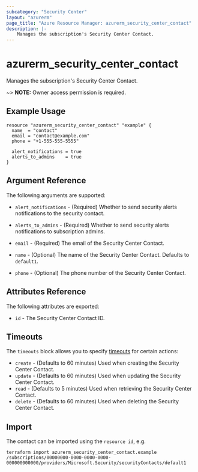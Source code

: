 ```yaml
---
subcategory: "Security Center"
layout: "azurerm"
page_title: "Azure Resource Manager: azurerm_security_center_contact"
description: |-
    Manages the subscription's Security Center Contact.
---
```


# azurerm_security_center_contact

Manages the subscription's Security Center Contact.

~> **NOTE:** Owner access permission is required.

## Example Usage

```hcl
resource "azurerm_security_center_contact" "example" {
  name  = "contact"
  email = "contact@example.com"
  phone = "+1-555-555-5555"

  alert_notifications = true
  alerts_to_admins    = true
}
```

## Argument Reference

The following arguments are supported:

* `alert_notifications` - (Required) Whether to send security alerts notifications to the security contact.

* `alerts_to_admins` - (Required) Whether to send security alerts notifications to subscription admins.

* `email` - (Required) The email of the Security Center Contact.

* `name` - (Optional) The name of the Security Center Contact. Defaults to `default1`.

* `phone` - (Optional) The phone number of the Security Center Contact.

## Attributes Reference

The following attributes are exported:

* `id` - The Security Center Contact ID.

## Timeouts

The `timeouts` block allows you to specify [timeouts](https://www.terraform.io/language/resources/syntax#operation-timeouts) for certain actions:

* `create` - (Defaults to 60 minutes) Used when creating the Security Center Contact.
* `update` - (Defaults to 60 minutes) Used when updating the Security Center Contact.
* `read` - (Defaults to 5 minutes) Used when retrieving the Security Center Contact.
* `delete` - (Defaults to 60 minutes) Used when deleting the Security Center Contact.


## Import

The contact can be imported using the `resource id`, e.g.

```shell
terraform import azurerm_security_center_contact.example /subscriptions/00000000-0000-0000-0000-000000000000/providers/Microsoft.Security/securityContacts/default1
```
